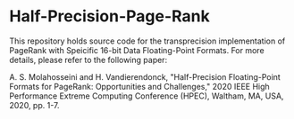 # Half-Precision-Page-Rank
This repository holds source code for the transprecision implementation of PageRank with Speicific 16-bit Data Floating-Point Formats. For more details, please refer to the following paper: 

A. S. Molahosseini and H. Vandierendonck, "Half-Precision Floating-Point Formats for PageRank: Opportunities and Challenges," 2020 IEEE High Performance Extreme Computing Conference (HPEC), Waltham, MA, USA, 2020, pp. 1-7.
